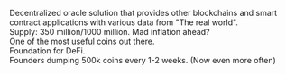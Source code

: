 Decentralized oracle solution that provides other blockchains and smart contract applications with various data from "The real world".<br>
Supply: 350 million/1000 million. Mad inflation ahead?<br>
One of the most useful coins out there.<br>
Foundation for DeFi.<br>
Founders dumping 500k coins every 1-2 weeks. (Now even more often)<br>
